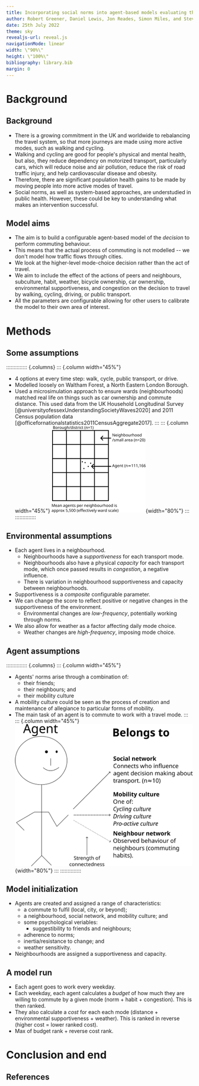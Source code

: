 ```yaml
---
title: Incorporating social norms into agent-based models evaluating the impact of active commuting intervention
author: Robert Greener, Daniel Lewis, Jon Reades, Simon Miles, and Steven Cummins
date: 25th July 2022
theme: sky
revealjs-url: reveal.js
navigationMode: linear
width: \"90%\"
height: \"100%\"
bibliography: library.bib
margin: 0
---
```


# Background

## Background

- There is a growing commitment in the UK and worldwide to rebalancing the travel system, so that more journeys are made using more active modes, such as walking and cycling.
- Walking and cycling are good for people's physical and mental health, but also, they reduce dependency on motorized transport, particularly cars, which will reduce noise and air pollution, reduce the risk of road traffic injury, and help cardiovascular disease and obesity.
- Therefore, there are significant population health gains to be made by moving people into more active modes of travel.
- Social norms, as well as system-based approaches, are understudied in public health. However, these could be key to understanding what makes an intervention successful.

## Model aims

- The aim is to build a configurable agent-based model of the *decision* to perform commuting behaviour.
- This means that the actual process of commuting is not modelled -- we don't model how traffic flows through cities.
- We look at the higher-level mode-choice decision rather than the act of travel.
- We aim to include the effect of the actions of peers and neighbours, subculture, habit, weather, bicycle ownership, car ownership, environmental supportiveness, and congestion on the decision to travel by walking, cycling, driving, or public transport.
- All the parameters are configurable allowing for other users to calibrate the model to their own area of interest.

# Methods

## Some assumptions


:::::::::::::: {.columns}
::: {.column width="45%"}
- 4 options at every time step: walk, cycle, public transport, or drive.
- Modelled loosely on Waltham Forest, a North Eastern London Borough.
- Used a microsimulation approach to ensure wards (neighbourhoods) matched real life on things such as car ownership and commute distance. This used data from the UK Household Longitudinal Survey [@universityofessexUnderstandingSocietyWaves2020] and 2011 Census population data [@officefornationalstatistics2011CensusAggregate2017].
:::
::: {.column width="45%"}
![](images/neighbourhood-grid.svg){width="80%"}
:::
::::::::::::::

## Environmental assumptions

- Each agent lives in a neighbourhood.
    * Neighbourhoods have a *supportiveness* for each transport mode.
    * Neighbourhoods also have a physical *capacity* for each transport mode, which once passed results in *congestion*, a negative influence.
    * There is variation in neighbourhood supportiveness and capacity between neighbourhoods.
- Supportiveness is a *composite* configurable parameter.
- We can change the score to reflect positive or negative changes in the supportiveness of the environment.
    * Environmental changes are *low-frequency*, potentially working through norms.
- We also allow for weather as a factor affecting daily mode choice.
    * Weather changes are *high-frequency*, imposing mode choice.

## Agent assumptions

:::::::::::::: {.columns}
::: {.column width="45%"}
- Agents' norms arise through a combination of:
    * their friends;
    * their neighbours; and
    * their mobility culture
- A mobility culture could be seen as the process of creation and maintenance of allegiance to particular forms of mobility.
- The main task of an agent is to commute to work with a travel mode.
:::
::: {.column width="45%"}
![](images/agent-belongings.svg){width="80%"}
:::
::::::::::::::

## Model initialization

- Agents are created and assigned a range of characteristics:
    * a commute to fulfil (local, city, or beyond);
    * a neighbourhood, social network, and mobility culture; and
    * some psychological veriables:
        - suggestibility to friends and neighbours;
	- adherence to norms;
	- inertia/resistance to change; and
	- weather sensitivity.
- Neighbourhoods are assigned a supportiveness and capacity.

## A model run

- Each agent goes to work every weekday.
- Each weekday, each agent calculates a *budget* of how much they are willing to commute by a given mode (norm + habit + congestion). This is then ranked.
- They also calculate a *cost* for each each mode (distance + environmental supportiveness + weather). This is ranked in reverse (higher cost = lower ranked cost).
- Max of budget rank + reverse cost rank.

# Conclusion and end

## References
